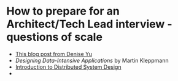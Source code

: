 # How to prepare for an Architect/Tech Lead interview - questions of scale

- [This blog post from Denise Yu](https://www.notion.so/How-to-talk-about-software-at-scale-4f12b167f89e4c5c93f3fea5b624ee1d)
- _Designing Data-Intensive Applications_ by Martin Kleppmann
- [Introduction to Distributed System Design](https://www.hpcs.cs.tsukuba.ac.jp/~tatebe/lecture/h23/dsys/dsd-tutorial.html)
-
